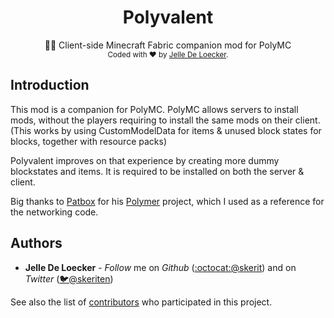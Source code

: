 <h1 align="center">
  <b>Polyvalent</b>
</h1>
<div align="center">
  👷🏼 Client-side Minecraft Fabric companion mod for PolyMC
</div>
<div align="center">
  <sub>
    Coded with ❤️ by <a href="#authors">Jelle De Loecker</a>.
  </sub>
</div>

## Introduction

This mod is a companion for PolyMC. PolyMC allows servers to install mods, without the players requiring to install the same mods on their client.
(This works by using CustomModelData for items & unused block states for blocks, together with resource packs)

Polyvalent improves on that experience by creating more dummy blockstates and items.
It is required to be installed on both the server & client.

Big thanks to [Patbox](https://github.com/patbox) for his [Polymer](https://github.com/patbox/polymer) project, which I used as a reference for the networking code.

## Authors
- **Jelle De Loecker** -  *Follow* me on *Github* ([:octocat:@skerit](https://github.com/skerit)) and on  *Twitter* ([🐦@skeriten](http://twitter.com/intent/user?screen_name=skeriten))

See also the list of [contributors](https://github.com/skerit/polyvalent/contributors) who participated in this project.
